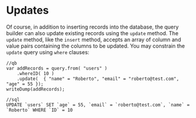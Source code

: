 # Updates

Of course, in addition to inserting records into the database, the query builder can also update existing records using the `update` method. The `update` method, like the `insert` method, accepts an array of column and value pairs containing the columns to be updated. You may constrain the `update` query using `where` clauses:

```text
//qb
var addRecords = query.from( "users" )
    .whereID( 10 )
    .update(  { "name" = "Roberto", "email" = "roberto@test.com", "age" = 55 });
writeDump(addRecords);

//sql
UPDATE `users` SET `age` = 55, `email` = `roberto@test.com`, `name` = `Roberto` WHERE `ID` = 10
```

